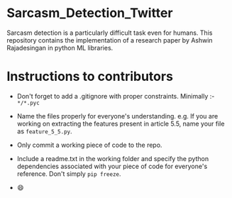 # Sarcasm_Detection_Twitter
Sarcasm detection is a particularly difficult task even for humans. This repository contains the implementation of a research paper by Ashwin Rajadesingan in python ML libraries.

# Instructions to contributors
  - Don't forget to add a .gitignore with proper constraints. Minimally :-
    ``` */*.pyc ```
  - Name the files properly for everyone's understanding. e.g. If you are working on extracting the features present in article 5.5, name your file as ```feature_5_5.py```.
  - Only commit a working piece of code to the repo.
  
  - Include a readme.txt in the working folder and specify the python dependencies associated with your piece of code for everyone's reference. Don't simply ``` pip freeze ```.
  
  - :smile:
